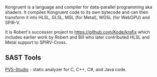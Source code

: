 Kongruent is a language and compiler for data-parallel programming aka shaders. It compiles Kongruent code to its own bytecode and can then transform it into HLSL, GLSL, MSL (for Metal), WGSL (for WebGPU) and SPIR-V.

It is Robert's successor project to https://github.com/Kode/krafix which includes earlier work by Robert and Bill who later contributed HLSL and Metal support to SPIRV-Cross.

## SAST Tools

[PVS-Studio](https://pvs-studio.com/pvs-studio/?utm_source=website&utm_medium=github&utm_campaign=open_source) - static analyzer for C, C++, C#, and Java code.
